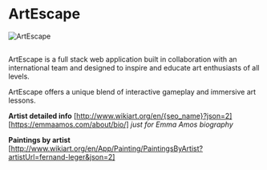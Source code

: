 # ArtEscape

![ArtEscape](/desktop/presentation-final-project/Logo_ArtEscape.png)

##

ArtEscape is a full stack web application built in collaboration with an international team and designed to inspire and educate art enthusiasts of all levels.

ArtEscape offers a unique blend of interactive gameplay and immersive art lessons.

**Artist detailed info**
[http://www.wikiart.org/en/{seo_name}?json=2]
[https://emmaamos.com/about/bio/] _just for Emma Amos biography_

**Paintings by artist**
[http://www.wikiart.org/en/App/Painting/PaintingsByArtist?artistUrl=fernand-leger&json=2]
